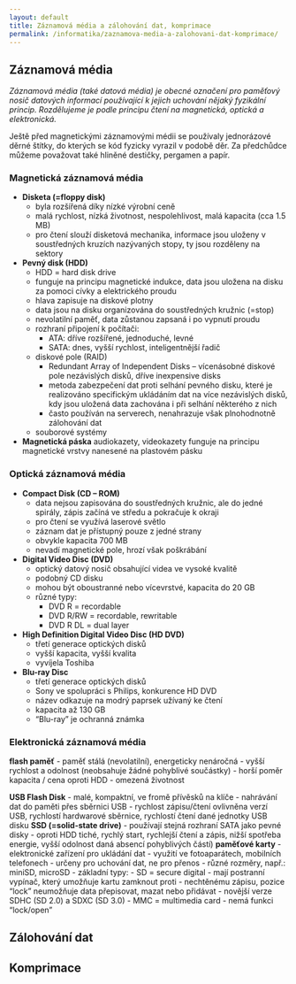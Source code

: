 ```yaml
---
layout: default
title: Záznamová média a zálohování dat, komprimace
permalink: /informatika/zaznamova-media-a-zalohovani-dat-komprimace/
---
```


## Záznamová média

*Záznamová média (také datová média) je obecné označení pro paměťový nosič datových informací používající k jejich uchování nějaký fyzikální princip. Rozdělujeme je podle principu čtení na magnetická, optická a elektronická.*

Ještě před magnetickými záznamovými médii se používaly jednorázové děrné štítky, do kterých se kód fyzicky vyrazil v podobě děr. Za předchůdce můžeme považovat také hliněné destičky, pergamen a papír.

### Magnetická záznamová média

- **Disketa (=floppy disk)**
    - byla rozšířená díky nízké výrobní ceně
    - malá rychlost, nízká životnost, nespolehlivost, malá kapacita (cca 1.5 MB)
    - pro čtení slouží disketová mechanika, informace jsou uloženy v soustředných kruzích nazývaných stopy, ty jsou rozděleny na sektory
- **Pevný disk (HDD)**
    - HDD = hard disk drive
    - funguje na principu magnetické indukce, data jsou uložena na disku za pomoci cívky a elektrického proudu
    - hlava zapisuje na diskové plotny
    - data jsou na disku organizována do soustředných kružnic (=stop)
    - nevolatilní paměť, data zůstanou zapsaná i po vypnutí proudu
    - rozhraní připojení k počítači:
        - ATA: dříve rozšířené, jednoduché, levné
        - SATA: dnes, vyšší rychlost, inteligentnější řadič
    - diskové pole (RAID)
        - Redundant Array of Independent Disks – vícenásobné diskové pole nezávislých disků, dříve inexpensive disks
        - metoda zabezpečení dat proti selhání pevného disku, které je realizováno specifickým ukládáním dat na více nezávislých disků, kdy jsou uložená data zachována i při selhání některého z nich
        - často používán na serverech, nenahrazuje však plnohodnotně zálohování dat
    - souborové systémy
- **Magnetická páska**
    audiokazety, videokazety
    funguje na principu magnetické vrstvy nanesené na plastovém pásku

### Optická záznamová média

- **Compact Disk (CD – ROM)**
    - data nejsou zapisována do soustředných kružnic, ale do jedné spirály, zápis začíná ve středu a pokračuje k okraji
    - pro čtení se využívá laserové světlo
    - záznam dat je přístupný pouze z jedné strany
    - obvykle kapacita 700 MB
    - nevadí magnetické pole, hrozí však poškrábání
- **Digital Video Disc (DVD)**
    - optický datový nosič obsahující videa ve vysoké kvalitě
    - podobný CD disku
    - mohou být oboustranné nebo vícevrstvé, kapacita do 20 GB
    - různé typy:
        - DVD R = recordable
        - DVD R/RW = recordable, rewritable
        - DVD R DL = dual layer
- **High Definition Digital Video Disc (HD DVD)**
    - třetí generace optických disků
    - vyšší kapacita, vyšší kvalita
    - vyvíjela Toshiba
- **Blu-ray Disc**
    - třetí generace optických disků
    - Sony ve spolupráci s Philips, konkurence HD DVD
    - název odkazuje na modrý paprsek užívaný ke čtení
    - kapacita až 130 GB
    - “Blu-ray” je ochranná známka

### Elektronická záznamová média

**flash paměť**
    - paměť stálá (nevolatilní), energeticky nenáročná
    - vyšší rychlost a odolnost (neobsahuje žádné pohyblivé součástky)
    - horší poměr kapacita / cena oproti HDD
    - omezená životnost 

**USB Flash Disk**
    - malé, kompaktní, ve fromě přívěsků na klíče
    - nahrávání dat do paměti přes sběrnici USB
    - rychlost zápisu/čtení ovlivněna verzí USB, rychlostí hardwarové sběrnice, rychlostí čtení dané jednotky USB disku
**SSD (=solid-state drive)**
    - používají stejná rozhraní SATA jako pevné disky
    - oproti HDD tiché, rychlý start, rychlejší čtení a zápis, nižší spotřeba energie, vyšší odolnost daná absencí pohyblivých částí) 
**paměťové karty**
    - elektronické zařízení pro ukládání dat
    - využití ve fotoaparátech, mobilních telefonech
    - určeny pro uchování dat, ne pro přenos
    - různé rozměry, např.: miniSD, microSD
    - základní typy:
        - SD = secure digital
            - mají postranní vypínač, který umožňuje kartu zamknout proti - nechtěnému zápisu, pozice “lock” neumožňuje data přepisovat, mazat nebo přidávat
            - novější verze SDHC (SD 2.0) a SDXC (SD 3.0)
        - MMC = multimedia card
            - nemá funkci “lock/open”

## Zálohování dat


## Komprimace
